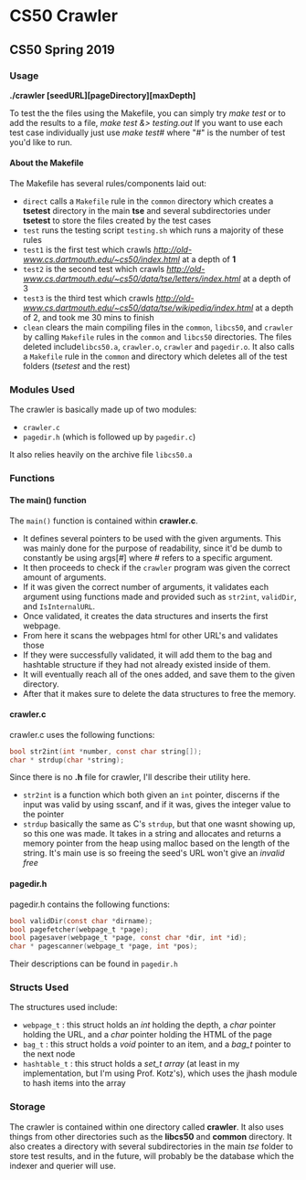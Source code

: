 # CS50 Crawler
## CS50 Spring 2019

### Usage
**./crawler [seedURL][pageDirectory][maxDepth]**

To test the the files using the Makefile, you can simply try _make test_
or to add the results to a file, _make test &> testing.out_
If you want to use each test case individually just use _make test#_ where "#" is the number of test you'd like to run.

#### About the Makefile
The Makefile has several rules/components laid out:
* `direct` calls a `Makefile` rule in the `common` directory which creates a **tsetest** directory in the main **tse** and several subdirectories under **tsetest** to store the files created by the test cases
* `test` runs the testing script `testing.sh` which runs a majority of these rules
* `test1` is the first test which crawls _http://old-www.cs.dartmouth.edu/~cs50/index.html_ at a depth of **1**
* `test2` is the second test which crawls _http://old-www.cs.dartmouth.edu/~cs50/data/tse/letters/index.html_ at a depth of 3
* `test3` is the third test which crawls _http://old-www.cs.dartmouth.edu/~cs50/data/tse/wikipedia/index.html_ at a depth of 2, and took me 30 mins to finish
* `clean` clears the main compiling files in the `common`, `libcs50`, and `crawler` by calling `Makefile` rules in the `common` and `libcs50` directories. The files deleted include`libcs50.a`, `crawler.o`, `crawler` and `pagedir.o`. It also calls a `Makefile` rule in the `common` and directory which deletes all of the test folders (_tsetest_ and the rest)

### Modules Used

The crawler is basically made up of two modules:
 * `crawler.c`
 * `pagedir.h` (which is followed up by `pagedir.c`)

It also relies heavily on the archive file `libcs50.a`

### Functions

#### The main() function

The `main()` function is contained within **crawler.c**.

* It defines several pointers to be used with the given arguments. This was mainly done for the purpose of readability, since it'd be dumb to constantly be using args[*#*] where # refers to a specific argument.
* It then proceeds to check if the `crawler` program was given the correct amount of arguments.
* If it was given the correct number of arguments, it validates each argument using functions made and provided such as `str2int`, `validDir`, and `IsInternalURL`.
* Once validated, it creates the data structures and inserts the first webpage.
* From here it scans the webpages html for other URL's and validates those
* If they were successfully validated, it will add them to the bag and hashtable structure if they had not already existed inside of them.
* It will eventually reach all of the ones added, and save them to the given directory.
* After that it makes sure to delete the data structures to free the memory.


#### crawler.c

crawler.c uses the following functions:

```c
bool str2int(int *number, const char string[]);
char * strdup(char *string);
```
Since there is no **.h** file for crawler, I'll describe their utility here.
* `str2int` is a function which both given an `int` pointer, discerns if the input was valid by using sscanf, and if it was, gives the integer value to the pointer
* `strdup` basically the same as C's `strdup`, but that one wasnt showing up, so this one was made. It takes in a string and allocates and returns a memory pointer from the heap using malloc based on the length of the string. It's main use is so freeing the seed's URL won't give an _invalid free_

#### pagedir.h

pagedir.h contains the following functions:

```c
bool validDir(const char *dirname);
bool pagefetcher(webpage_t *page);
bool pagesaver(webpage_t *page, const char *dir, int *id);
char * pagescanner(webpage_t *page, int *pos);
```
Their descriptions can be found in `pagedir.h`

### Structs Used

The structures used include:
* `webpage_t` : this struct holds an _int_ holding the depth, a _char_ pointer holding the URL, and a _char_ pointer holding the HTML of the page
* `bag_t` : this struct holds a _void_ pointer to an item, and a *bag_t* pointer to the next node
* `hashtable_t` : this struct holds a *set_t* *array* (at least in my implementation, but I'm using Prof. Kotz's), which uses the jhash module to hash items into the array

### Storage
The crawler is contained within one directory called **crawler**. It also uses things from other directories such as the **libcs50** and **common** directory.
It also creates a directory with several subdirectories in the main _tse_ folder to store test results, and in the future, will probably be the database which the indexer and querier will use.

